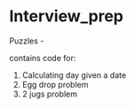 # Interview_prep

Puzzles -

contains code for:
1. Calculating day given a date
2. Egg drop problem
3. 2 jugs problem
